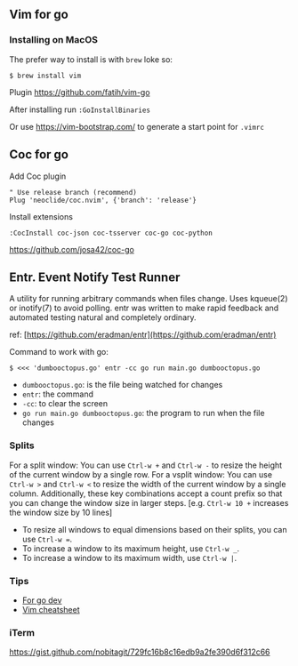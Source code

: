 ## Vim for go

### Installing on MacOS

The prefer way to install is with `brew` loke so:

    $ brew install vim

Plugin https://github.com/fatih/vim-go

After installing run `:GoInstallBinaries`

Or use https://vim-bootstrap.com/ to generate a start point for `.vimrc`

## Coc for go

Add Coc plugin

```
" Use release branch (recommend)
Plug 'neoclide/coc.nvim', {'branch': 'release'}
```

Install extensions
```
:CocInstall coc-json coc-tsserver coc-go coc-python
```

https://github.com/josa42/coc-go

## Entr. Event Notify Test Runner

A utility for running arbitrary commands when files change. Uses kqueue(2) or inotify(7) to avoid polling. entr was written to make rapid feedback and automated testing natural and completely ordinary.

ref: [https://github.com/eradman/entr](https://github.com/eradman/entr)

Command to work with go:

    $ <<< 'dumbooctopus.go' entr -cc go run main.go dumbooctopus.go

* `dumbooctopus.go`: is the file being watched for changes
* `entr`: the command
* `-cc`: to clear the screen
* `go run main.go dumbooctopus.go`: the program to run when the file changes


### Splits

For a split window: You can use `Ctrl-w +` and `Ctrl-w -` to resize the height of the current window by a single row. For a vsplit window: You can use `Ctrl-w >` and `Ctrl-w <` to resize the width of the current window by a single column. Additionally, these key combinations accept a count prefix so that you can change the window size in larger steps. [e.g. `Ctrl-w 10 +` increases the window size by 10 lines]

* To resize all windows to equal dimensions based on their splits, you can use `Ctrl-w =`.
* To increase a window to its maximum height, use `Ctrl-w _`.
* To increase a window to its maximum width, use `Ctrl-w |`.

### Tips

* [For go dev](https://dev.to/jogendra/using-vim-for-go-development-5hc6)
* [Vim cheatsheet](https://vim.rtorr.com/)

### iTerm

https://gist.github.com/nobitagit/729fc16b8c16edb9a2fe390d6f312c66
